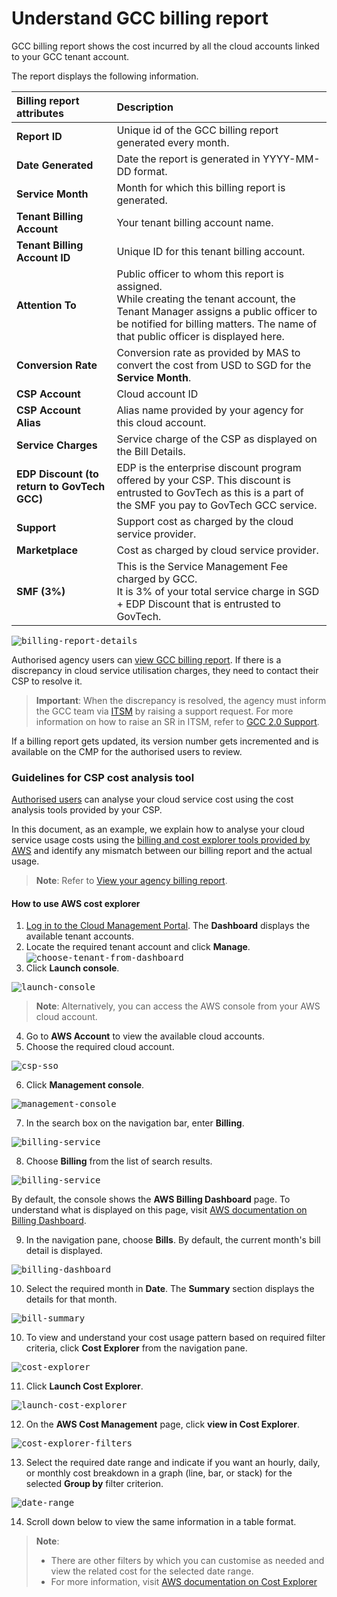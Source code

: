 # Understand GCC billing report

GCC billing report shows the cost incurred by all the cloud accounts linked to your GCC tenant account.

The report displays the following information.

| **Billing report attributes** | **Description** |
| :--- | :--- |
| **Report ID** | Unique id of the GCC billing report generated every month. |
| **Date Generated** | Date the report is generated in YYYY-MM-DD format. |
| **Service Month** | Month for which this billing report is generated. |
| **Tenant Billing Account** | Your tenant billing account name. |
| **Tenant Billing Account ID** | Unique ID for this tenant billing account. |
| **Attention To** | Public officer to whom this report is assigned.<br>While creating the tenant account, the Tenant Manager assigns a public officer to be notified for billing matters. The name of that public officer is displayed here.|
| **Conversion Rate** | Conversion rate as provided by MAS to convert the cost from USD to SGD for the **Service Month**. |
| **CSP Account** | Cloud account ID |
| **CSP Account Alias** | Alias name provided by your agency for this cloud account. |
| **Service Charges** | Service charge of the CSP as displayed on the Bill Details. |
| **EDP Discount (to return to GovTech GCC)** | EDP is the enterprise discount program offered by your CSP. This discount is entrusted to GovTech as this is a part of the SMF you pay to GovTech GCC service. |
| **Support** | Support cost as charged by the cloud service provider. |
| **Marketplace** | Cost as charged by cloud service provider. |
| **SMF (3%)** | This is the Service Management Fee charged by GCC.<br>It is 3% of your total service charge in SGD + EDP Discount that is entrusted to GovTech. |

<kbd>![billing-report-details](images/billing-report-details-new.png)</kbd>

Authorised agency users can [view GCC billing report](#view-your-agency-billing-report). If there is a discrepancy in cloud service utilisation charges, they need to contact their CSP to resolve it.

>**Important**:
> When the discrepancy is resolved, the agency must inform the GCC team via [ITSM](https://itsm.sgnet.gov.sg/sp3) by raising a support request. For more information on how to raise an SR in ITSM, refer to [GCC 2.0 Support](https://docs.developer.tech.gov.sg/docs/gcc-version-2-user-documentation/#/support/raise-an-incident-request).

If a billing report gets updated, its version number gets incremented and is available on the CMP for the authorised users to review.

### Guidelines for CSP cost analysis tool

[Authorised users](#prerequisites) can analyse your cloud service cost using the cost analysis tools provided by your CSP.

In this document, as an example, we explain how to analyse your cloud service usage costs using the [billing and cost explorer tools provided by AWS](#to-use-cost-explorer) and identify any mismatch between our billing report and the actual usage.


> **Note**:
> Refer to [View your agency billing report](#view-your-agency-billing-report).

#### How to use AWS cost explorer

1. [Log in to the Cloud Management Portal](log-in-to-cmp). The **Dashboard** displays the available tenant accounts.
2. Locate the required tenant account and click **Manage**.
<kbd>![choose-tenant-from-dashboard](images/view-billing-report-choose-tenant-account.png)</kbd>
3. Click **Launch console**.

<kbd>![launch-console](images/launch-console.png)</kbd>

> **Note**:
> Alternatively, you can access the AWS console from your AWS cloud account.

4. Go to **AWS Account** to view the available cloud accounts.
5. Choose the required cloud account.

<kbd>![csp-sso](images/csp-sso.png)</kbd>

6. Click **Management console**.

<kbd>![management-console](images/aws-management-console.png)</kbd>

7. In the search box on the navigation bar, enter **Billing**.

<kbd>![billing-service](images/go-to-billing-service.png)</kbd>

8. Choose **Billing** from the list of search results.

<kbd>![billing-service](images/choose-billing-services.png)</kbd>


By default, the console shows the **AWS Billing Dashboard** page. To understand what is displayed on this page, visit [AWS documentation on Billing Dashboard](https://docs.aws.amazon.com/awsaccountbilling/latest/aboutv2/view-billing-dashboard.html).

9. In the navigation pane, choose **Bills**. By default, the current month's bill detail is displayed.

<kbd>![billing-dashboard](images/view-bills.png)</kbd>

10. Select the required month in **Date**. The **Summary** section displays the details for that month.

<kbd>![bill-summary](images/bill-summary.png)</kbd>

10. To view and understand your cost usage pattern based on required filter criteria, click **Cost Explorer** from the navigation pane.

<kbd>![cost-explorer](images/cost-explorer.png)</kbd>

11. Click **Launch Cost Explorer**.

<kbd>![launch-cost-explorer](images/launch-cost-explorer.png)</kbd>

12. On the **AWS Cost Management** page, click **view in Cost Explorer**.

<kbd>![cost-explorer-filters](images/cost-explorer-filters.png)</kbd>

13. Select the required date range and indicate if you want an hourly, daily, or monthly cost breakdown in a graph (line, bar, or stack) for the selected **Group by** filter criterion.

<kbd>![date-range](images/date-range.png)</kbd>

14. Scroll down below to view the same information in a table format.

> **Note**:
>- There are other filters by which you can customise as needed and view the related cost for the selected date range.
>- For more information, visit [AWS documentation on Cost Explorer](https://docs.aws.amazon.com/cost-management/latest/userguide/ce-what-is.html)
